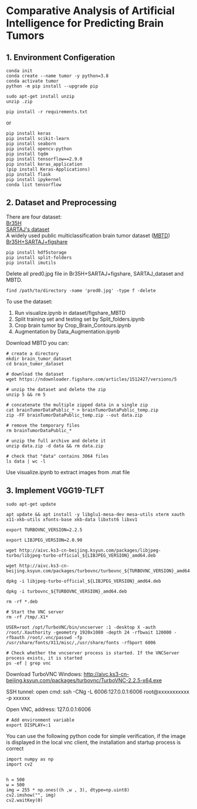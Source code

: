 # Comparative Analysis of Artificial Intelligence for Predicting Brain Tumors

## 1. Environment Configeration

```
conda init
conda create --name tumor -y python=3.8
conda activate tumor
python -m pip install --upgrade pip
```

```
sudo apt-get install unzip
unzip .zip
```

```
pip install -r requirements.txt
```

or

```
pip install keras
pip install scikit-learn
pip install seaborn
pip install opencv-python
pip install tqdm
pip install tensorflow==2.9.0
pip install keras_application
(pip install Keras-Applications)
pip install flask
pip install ipykernel
conda list tensorflow
```

## 2. Dataset and Preprocessing

There are four dataset:  
[Br35H](https://www.kaggle.com/datasets/ahmedhamada0/brain-tumor-detection?select=no)  
[SARTAJ's dataset](https://www.kaggle.com/datasets/sartajbhuvaji/brain-tumor-classification-mri)  
A widely used public multiclassification brain tumor dataset ([MBTD](https://figshare.com/articles/dataset/brain_tumor_dataset/1512427))   
[Br35H+SARTAJ+figshare](https://www.kaggle.com/datasets/masoudnickparvar/brain-tumor-mri-dataset)  

```
pip install hdf5storage
pip install split-folders
pip install imutils
```

Delete all pred0.jpg file in Br35H+SARTAJ+figshare, SARTAJ_dataset and MBTD.

```
find /path/to/directory -name 'pred0.jpg' -type f -delete
```

To use the dataset:
1. Run visualize.ipynb in dataset/figshare_MBTD
1. Split training set and testing set by Split_folders.ipynb
2. Crop brain tumor by Crop_Brain_Contours.ipynb
3. Augmentation by Data_Augmentation.ipynb 

Download MBTD you can:
```
# create a directory
mkdir brain_tumor_dataset
cd brain_tumor_dataset

# download the dataset
wget https://ndownloader.figshare.com/articles/1512427/versions/5

# unzip the dataset and delete the zip
unzip 5 && rm 5

# concatenate the multiple zipped data in a single zip
cat brainTumorDataPublic_* > brainTumorDataPublic_temp.zip
zip -FF brainTumorDataPublic_temp.zip --out data.zip

# remove the temporary files
rm brainTumorDataPublic_*

# unzip the full archive and delete it 
unzip data.zip -d data && rm data.zip

# check that "data" contains 3064 files
ls data | wc -l
```

Use visualize.ipynb to extract images from .mat file 

## 3. Implement VGG19-TLFT

```
sudo apt-get update

apt update && apt install -y libglu1-mesa-dev mesa-utils xterm xauth x11-xkb-utils xfonts-base xkb-data libxtst6 libxv1

export TURBOVNC_VERSION=2.2.5

export LIBJPEG_VERSION=2.0.90

wget http://aivc.ks3-cn-beijing.ksyun.com/packages/libjpeg-turbo/libjpeg-turbo-official_${LIBJPEG_VERSION}_amd64.deb

wget http://aivc.ks3-cn-beijing.ksyun.com/packages/turbovnc/turbovnc_${TURBOVNC_VERSION}_amd64.deb

dpkg -i libjpeg-turbo-official_${LIBJPEG_VERSION}_amd64.deb

dpkg -i turbovnc_${TURBOVNC_VERSION}_amd64.deb

rm -rf *.deb
```

```
# Start the VNC server
rm -rf /tmp/.X1*
```

```
USER=root /opt/TurboVNC/bin/vncserver :1 -desktop X -auth /root/.Xauthority -geometry 1920x1080 -depth 24 -rfbwait 120000 -rfbauth /root/.vnc/passwd -fp /usr/share/fonts/X11/misc/,/usr/share/fonts -rfbport 6006
```

```
# Check whether the vncserver process is started. If the VNCServer process exists, it is started
ps -ef | grep vnc
```

Download TurboVNC
Windows: http://aivc.ks3-cn-beijing.ksyun.com/packages/turbovnc/TurboVNC-2.2.5-x64.exe

SSH tunnel: open cmd: ssh -CNg -L 6006:127.0.0.1:6006 root@xxxxxxxxxxx -p xxxxxx

Open VNC, address: 127.0.0.1:6006

```
# Add environment variable
export DISPLAY=:1
```

You can use the following python code for simple verification, if the image is displayed in the local vnc client, the installation and startup process is correct
```
import numpy as np
import cv2


h = 500
w = 500
img = 255 * np.ones((h ,w , 3), dtype=np.uint8)
cv2.imshow("", img)
cv2.waitKey(0)
```
